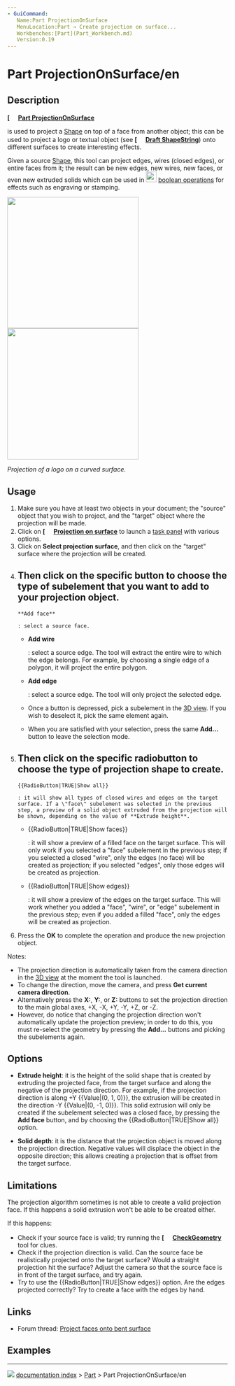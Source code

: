 ```yaml
---
- GuiCommand:
   Name:Part ProjectionOnSurface
   MenuLocation:Part → Create projection on surface...
   Workbenches:[Part](Part_Workbench.md)
   Version:0.19
---
```


# Part ProjectionOnSurface/en

## Description


**[<img src=images/Part_ProjectionOnSurface.svg style="width:16px"> [Part ProjectionOnSurface](Part_ProjectionOnSurface.md)**

is used to project a [Shape](Shape.md) on top of a face from another object; this can be used to project a logo or textual object (see **[<img src=images/Draft_ShapeString.svg style="width:16px"> [Draft ShapeString](Draft_ShapeString.md)**) onto different surfaces to create interesting effects.

Given a source [Shape](Shape.md), this tool can project edges, wires (closed edges), or entire faces from it; the result can be new edges, new wires, new faces, or even new extruded solids which can be used in <img alt="" src=images/Part_Boolean.svg  style="width:24px;"> [boolean operations](Part_Boolean.md) for effects such as engraving or stamping.

<img alt="" src=images/Part_ProjectionOnSurface1.png  style="width:300px;"> <img alt="" src=images/Part_ProjectionOnSurface2.png  style="width:300px;">



*Projection of a logo on a curved surface.*

## Usage

1.  Make sure you have at least two objects in your document; the \"source\" object that you wish to project, and the \"target\" object where the projection will be made.
2.  Click on **[<img src=images/Part_ProjectionOnSurface.svg style="width:16px"> [Projection on surface](Part_ProjectionOnSurface.md)** to launch a [task panel](task_panel.md) with various options.
3.  Click on **Select projection surface**, and then click on the \"target\" surface where the projection will be created.
4.  Then click on the specific button to choose the type of subelement that you want to add to your projection object.
    -   
        **Add face**
        
        : select a source face.

    -   
        **Add wire**
        
        : select a source edge. The tool will extract the entire wire to which the edge belongs. For example, by choosing a single edge of a polygon, it will project the entire polygon.

    -   
        **Add edge**
        
        : select a source edge. The tool will only project the selected edge.

    -   Once a button is depressed, pick a subelement in the [3D view](3D_view.md). If you wish to deselect it, pick the same element again.

    -   When you are satisfied with your selection, press the same **Add...** button to leave the selection mode.
5.  Then click on the specific radiobutton to choose the type of projection shape to create.
    -   
        {{RadioButton|TRUE|Show all}}
        
        : it will show all types of closed wires and edges on the target surface. If a \"face\" subelement was selected in the previous step, a preview of a solid object extruded from the projection will be shown, depending on the value of **Extrude height**.

    -   
        {{RadioButton|TRUE|Show faces}}
        
        : it will show a preview of a filled face on the target surface. This will only work if you selected a \"face\" subelement in the previous step; if you selected a closed \"wire\", only the edges (no face) will be created as projection; if you selected \"edges\", only those edges will be created as projection.

    -   
        {{RadioButton|TRUE|Show edges}}
        
        : it will show a preview of the edges on the target surface. This will work whether you added a \"face\", \"wire\", or \"edge\" subelement in the previous step; even if you added a filled \"face\", only the edges will be created as projection.
6.  Press the **OK** to complete the operation and produce the new projection object.

Notes:

-   The projection direction is automatically taken from the camera direction in the [3D view](3D_view.md) at the moment the tool is launched.
-   To change the direction, move the camera, and press **Get current camera direction**.
-   Alternatively press the **X:**, **Y:**, or **Z:** buttons to set the projection direction to the main global axes, +X, -X, +Y, -Y, +Z, or -Z.
-   However, do notice that changing the projection direction won\'t automatically update the projection preview; in order to do this, you must re-select the geometry by pressing the **Add...** buttons and picking the subelements again.

## Options

-    **Extrude height**: it is the height of the solid shape that is created by extruding the projected face, from the target surface and along the negative of the projection direction. For example, if the projection direction is along +Y {{Value|(0, 1, 0)}}, the extrusion will be created in the direction -Y {{Value|(0, -1, 0)}}. This solid extrusion will only be created if the subelement selected was a closed face, by pressing the **Add face** button, and by choosing the {{RadioButton|TRUE|Show all}} option.

-    **Solid depth**: it is the distance that the projection object is moved along the projection direction. Negative values will displace the object in the opposite direction; this allows creating a projection that is offset from the target surface.

## Limitations

The projection algorithm sometimes is not able to create a valid projection face. If this happens a solid extrusion won\'t be able to be created either.

If this happens:

-   Check if your source face is valid; try running the **[<img src=images/Part_CheckGeometry.svg style="width:16px"> [CheckGeometry](Part_CheckGeometry.md)** tool for clues.
-   Check if the projection direction is valid. Can the source face be realistically projected onto the target surface? Would a straight projection hit the surface? Adjust the camera so that the source face is in front of the target surface, and try again.
-   Try to use the {{RadioButton|TRUE|Show edges}} option. Are the edges projected correctly? Try to create a face with the edges by hand.

## Links

-   Forum thread: [Project faces onto bent surface](https://forum.freecadweb.org/viewtopic.php?f=9&t=33700)

## Examples



---
![](images/Right_arrow.png) [documentation index](../README.md) > [Part](Part_Workbench.md) > Part ProjectionOnSurface/en
